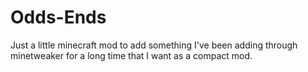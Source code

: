 # Odds-Ends

Just a little minecraft mod to add something I've been adding through minetweaker for a long time that I want as a compact mod.